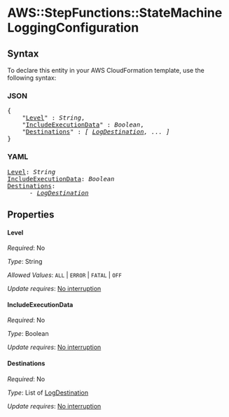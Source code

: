 # AWS::StepFunctions::StateMachine LoggingConfiguration

## Syntax

To declare this entity in your AWS CloudFormation template, use the following syntax:

### JSON

<pre>
{
    "<a href="#level" title="Level">Level</a>" : <i>String</i>,
    "<a href="#includeexecutiondata" title="IncludeExecutionData">IncludeExecutionData</a>" : <i>Boolean</i>,
    "<a href="#destinations" title="Destinations">Destinations</a>" : <i>[ <a href="logdestination.md">LogDestination</a>, ... ]</i>
}
</pre>

### YAML

<pre>
<a href="#level" title="Level">Level</a>: <i>String</i>
<a href="#includeexecutiondata" title="IncludeExecutionData">IncludeExecutionData</a>: <i>Boolean</i>
<a href="#destinations" title="Destinations">Destinations</a>: <i>
      - <a href="logdestination.md">LogDestination</a></i>
</pre>

## Properties

#### Level

_Required_: No

_Type_: String

_Allowed Values_: <code>ALL</code> | <code>ERROR</code> | <code>FATAL</code> | <code>OFF</code>

_Update requires_: [No interruption](https://docs.aws.amazon.com/AWSCloudFormation/latest/UserGuide/using-cfn-updating-stacks-update-behaviors.html#update-no-interrupt)

#### IncludeExecutionData

_Required_: No

_Type_: Boolean

_Update requires_: [No interruption](https://docs.aws.amazon.com/AWSCloudFormation/latest/UserGuide/using-cfn-updating-stacks-update-behaviors.html#update-no-interrupt)

#### Destinations

_Required_: No

_Type_: List of <a href="logdestination.md">LogDestination</a>

_Update requires_: [No interruption](https://docs.aws.amazon.com/AWSCloudFormation/latest/UserGuide/using-cfn-updating-stacks-update-behaviors.html#update-no-interrupt)
